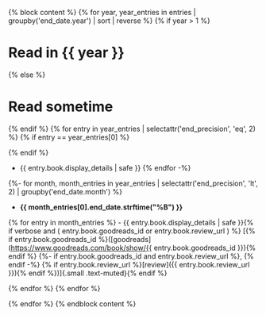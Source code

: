 {% block content %}
{% for year, year_entries in entries | groupby('end_date.year') | sort | reverse %}
{% if year > 1 %}
# Read in {{ year }}
{% else %}
# Read sometime
{% endif %}
{% for entry in year_entries | selectattr('end_precision', 'eq', 2) %}
{% if entry == year_entries[0] %}

{% endif %}
- {{ entry.book.display_details | safe }}
{% endfor -%}

{%- for month, month_entries in year_entries | selectattr('end_precision', 'lt', 2) | groupby('end_date.month') %}

-   **{{ month_entries[0].end_date.strftime("%B") }}**

{% for entry in month_entries %}
    -   {{ entry.book.display_details | safe }}{% if verbose and ( entry.book.goodreads_id or entry.book.review_url ) %} [{% if entry.book.goodreads_id %}([goodreads](https://www.goodreads.com/book/show/{{ entry.book.goodreads_id }}){% endif %}
        {%- if entry.book.goodreads_id and entry.book.review_url %}, {% endif -%}
        {% if entry.book.review_url %}[review]({{ entry.book.review_url }}){% endif %})]{.small .text-muted}{% endif %}

{% endfor %}
{% endfor %}

{% endfor %}
{% endblock content %}
